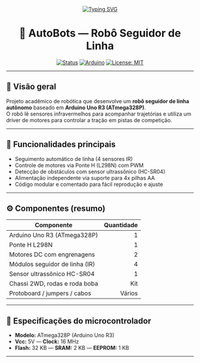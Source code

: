 

<div align="center">

[![Typing SVG](https://readme-typing-svg.demolab.com?font=Jura&size=26&pause=1000&color=E71D36&width=435&lines=Seja+Bem-Vindo+ao+Grupo+AUTOBOTS+)](https://git.io/typing-svg)


# 🤖 AutoBots — Robô Seguidor de Linha

[![Status](https://img.shields.io/badge/status-development-e71d36)](#) 
[![Arduino](https://img.shields.io/badge/board-Arduino%20Uno-121212?logo=arduino&logoColor=white)](https://www.arduino.cc/) 
[![License: MIT](https://img.shields.io/badge/license-MIT-000000)](LICENSE)

</div>

---

## 🔎 Visão geral

Projeto acadêmico de robótica que desenvolve um **robô seguidor de linha autônomo** baseado em **Arduino Uno R3 (ATmega328P)**.  
O robô lê sensores infravermelhos para acompanhar trajetórias e utiliza um driver de motores para controlar a tração em pistas de competição.

---

## 🧭 Funcionalidades principais

- Seguimento automático de linha (4 sensores IR)  
- Controle de motores via Ponte H (L298N) com PWM  
- Detecção de obstáculos com sensor ultrassônico (HC-SR04)  
- Alimentação independente via suporte para 4x pilhas AA  
- Código modular e comentado para fácil reprodução e ajuste

---

## ⚙️ Componentes (resumo)

| Componente | Quantidade |
|---|---:|
| Arduino Uno R3 (ATmega328P) | 1 |
| Ponte H L298N | 1 |
| Motores DC com engrenagens | 2 |
| Módulos seguidor de linha (IR) | 4 |
| Sensor ultrassônico HC-SR04 | 1 |
| Chassi 2WD, rodas e roda boba | Kit |
| Protoboard / jumpers / cabos | Vários |

---

## 🧠 Especificações do microcontrolador

- **Modelo:** ATmega328P (Arduino Uno R3)  
- **Vcc:** 5V — **Clock:** 16 MHz  
- **Flash:** 32 KB — **SRAM:** 2 KB — **EEPROM:** 1 KB

---












